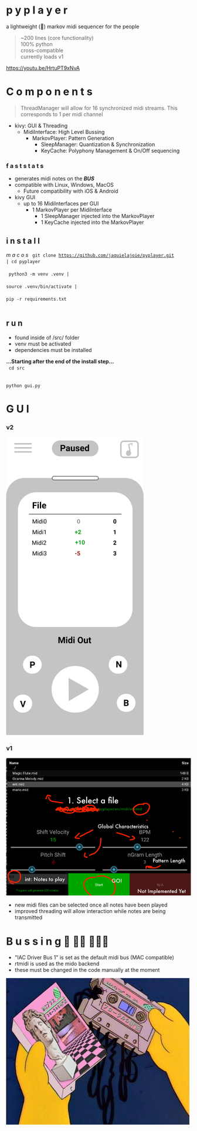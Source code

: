 # p y p l a y e r
a lightweight (🐍) markov midi sequencer for the people
> ~200 lines (core functionality)  
> 100% python  
> cross-compatible  
> currently loads v1  

https://youtu.be/HrtuPT9xNvA

# C o m p o n e n t s
> ThreadManager will allow for 16 synchronized midi streams. This corresponds to 1 per midi channel  

- kivy: GUI & Threading
  - MidiInterface: High Level Bussing
    - MarkovPlayer: Pattern Generation
      - SleepManager: Quantization & Synchronization    
      - KeyCache: Polyphony Management & On/Off sequencing

### f a s t s t a t s
- generates midi notes on the <b><i>BUS</i></b>
- compatible with Linux, Windows, MacOS
  - Future compatibility with iOS & Android
- kivy GUI
  - up to 16 MidiInterfaces per GUI
    - 1 MarkovPlayer per MidiInterface
      - 1 SleepManager injected into the MarkovPlayer
      - 1 KeyCache injected into the MarkovPlayer

## i n s t a l l  

<i> m a c o s </i>
<code>
git clone https://github.com/jaquielajoie/pyplayer.git | cd pyplayer
</code>  
<br>
<code>
python3 -m venv .venv  |  
source .venv/bin/activate  |  
pip -r requirements.txt  
</code>  

## r u n
- found inside of /src/ folder
- venv must be activated
- dependencies must be installed

<b>...Starting after the end of the install step...</b>    
<code>
cd src
</code>

<code>
python gui.py
</code>

# G U I

### v2
![v2](img/v2.png "V2 GUI")

### v1
![v1](img/v1.png "V1 GUI")

- new midi files can be selected once all notes have been played
- improved threading will allow interaction while notes are being transmitted

# B u s s i n g 🚌   🚌🚌   🚌🚌🚌
- "IAC Driver Bus 1" is set as the default midi bus (MAC compatible)
- rtmidi is used as the mido backend
- these must be changed in the code manually at the moment


![dead](img/dead.jpeg "")
